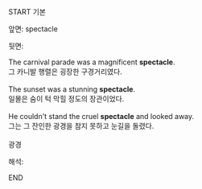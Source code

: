 START
기본

앞면:
spectacle


뒷면:
<div>The carnival parade was a magnificent <strong>spectacle</strong>. </div><div><div>그 카니발 행렬은 굉장한 구경거리였다.</div></div><div><br></div><div><div>The sunset was a stunning <strong>spectacle</strong>. </div><div><div>일몰은 숨이 턱 막힐 정도의 장관이었다.</div></div></div><div><br></div><div><div>He couldn't stand the cruel <strong>spectacle</strong> and looked away. </div><div><div>그는 그 잔인한 광경을 참지 못하고 눈길을 돌렸다.</div></div></div><div><br></div><div>광경</div>


해석:

END